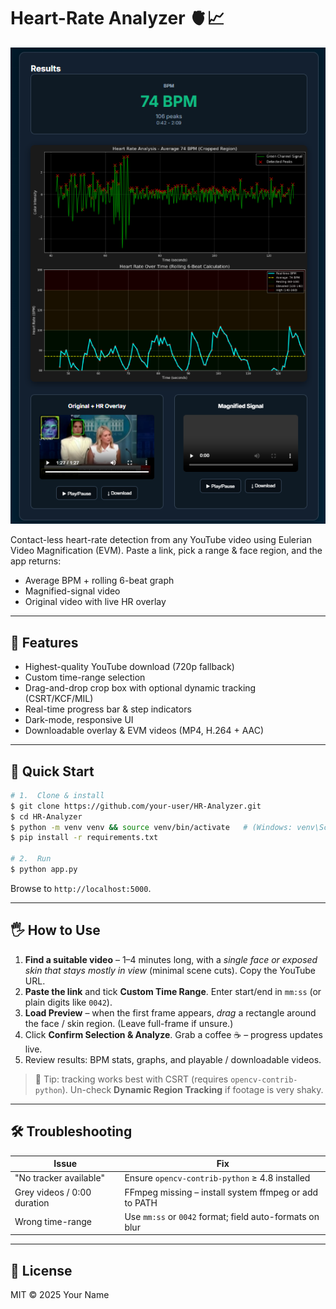 # Heart-Rate Analyzer 🫀📈

![HR Analyzer Screenshot](images/screenshot.png)

Contact-less heart-rate detection from any YouTube video using Eulerian Video Magnification (EVM).  Paste a link, pick a range & face region, and the app returns:

* Average BPM + rolling 6-beat graph
* Magnified-signal video
* Original video with live HR overlay

---

## 🌟 Features

* Highest-quality YouTube download (720p fallback)
* Custom time-range selection
* Drag-and-drop crop box with optional dynamic tracking (CSRT/KCF/MIL)
* Real-time progress bar & step indicators
* Dark-mode, responsive UI
* Downloadable overlay & EVM videos (MP4, H.264 + AAC)

---

## 🚀 Quick Start

```bash
# 1.  Clone & install
$ git clone https://github.com/your-user/HR-Analyzer.git
$ cd HR-Analyzer
$ python -m venv venv && source venv/bin/activate   # (Windows: venv\Scripts\activate)
$ pip install -r requirements.txt

# 2.  Run
$ python app.py
```
Browse to `http://localhost:5000`.

---

## 🖐️  How to Use

1. **Find a suitable video** – 1–4 minutes long, with a _single face or exposed skin that stays mostly in view_ (minimal scene cuts).  Copy the YouTube URL.
2. **Paste the link** and tick **Custom Time Range**. Enter start/end in `mm:ss` (or plain digits like `0042`).
3. **Load Preview** – when the first frame appears, _drag_ a rectangle around the face / skin region. (Leave full-frame if unsure.)
4. Click **Confirm Selection & Analyze**.  Grab a coffee ☕ – progress updates live.
5. Review results: BPM stats, graphs, and playable / downloadable videos.

> 🔎  Tip: tracking works best with CSRT (requires `opencv-contrib-python`).  Un-check **Dynamic Region Tracking** if footage is very shaky.

---

## 🛠️  Troubleshooting

| Issue | Fix |
|-------|-----|
| "No tracker available" | Ensure `opencv-contrib-python` ≥ 4.8 installed |
| Grey videos / 0:00 duration | FFmpeg missing – install system ffmpeg or add to PATH |
| Wrong time-range | Use `mm:ss` or `0042` format; field auto-formats on blur |

---

## 📜 License

MIT © 2025 Your Name